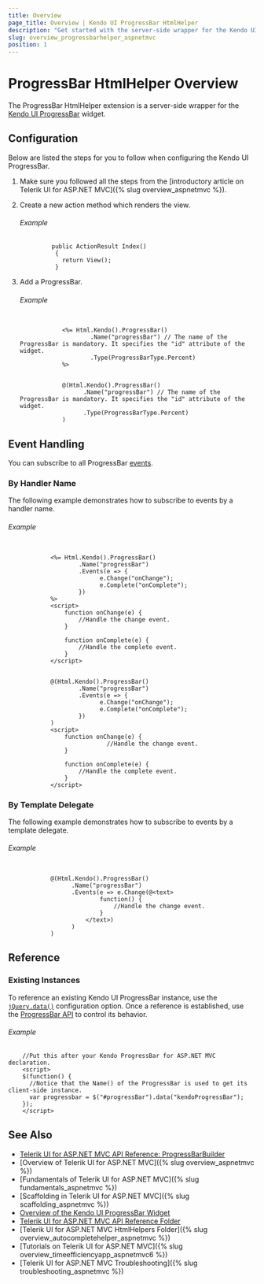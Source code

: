 ```yaml
---
title: Overview
page_title: Overview | Kendo UI ProgressBar HtmlHelper
description: "Get started with the server-side wrapper for the Kendo UI ProgressBar widget for ASP.NET MVC."
slug: overview_progressbarhelper_aspnetmvc
position: 1
---
```


# ProgressBar HtmlHelper Overview

The ProgressBar HtmlHelper extension is a server-side wrapper for the [Kendo UI ProgressBar](https://demos.telerik.com/kendo-ui/progressbar/index) widget.

## Configuration

Below are listed the steps for you to follow when configuring the Kendo UI ProgressBar.

1. Make sure you followed all the steps from the [introductory article on Telerik UI for ASP.NET MVC]({% slug overview_aspnetmvc %}).

1. Create a new action method which renders the view.

	###### Example

				public ActionResult Index()
		         {
		           return View();
		         }

1. Add a ProgressBar.

	###### Example

	```tab-ASPX

				<%= Html.Kendo().ProgressBar()
	                    .Name("progressBar") // The name of the ProgressBar is mandatory. It specifies the "id" attribute of the widget.
	                    .Type(ProgressBarType.Percent)
	            %>
	```
	```tab-Razor

				@(Html.Kendo().ProgressBar()
	                  .Name("progressBar") // The name of the ProgressBar is mandatory. It specifies the "id" attribute of the widget.
	                  .Type(ProgressBarType.Percent)
	            )
	```

## Event Handling

You can subscribe to all ProgressBar [events](http://docs.telerik.com/kendo-ui/api/javascript/ui/progressbar#events).

### By Handler Name

The following example demonstrates how to subscribe to events by a handler name.

###### Example

```tab-ASPX

			<%= Html.Kendo().ProgressBar()
		            .Name("progressBar")
		            .Events(e => {
		                  e.Change("onChange");
		                  e.Complete("onComplete");
		            })
		    %>
			<script>
		        function onChange(e) {
		            //Handle the change event.
		        }

		        function onComplete(e) {
		            //Handle the complete event.
		        }
		    </script>
```
```tab-Razor

			@(Html.Kendo().ProgressBar()
		            .Name("progressBar")
		            .Events(e => {
		                  e.Change("onChange");
		                  e.Complete("onComplete");
		            })
		    )
			<script>
		        function onChange(e) {
							//Handle the change event.
		        }

		        function onComplete(e) {
		            //Handle the complete event.
		        }
		    </script>
```

### By Template Delegate

The following example demonstrates how to subscribe to events by a template delegate.

###### Example

```tab-Razor

			@(Html.Kendo().ProgressBar()
		          .Name("progressBar")
		          .Events(e => e.Change(@<text>
		                  function() {
		                      //Handle the change event.
		                  }
		              </text>)
				  )
		    )
```

## Reference

### Existing Instances

To reference an existing Kendo UI ProgressBar instance, use the [`jQuery.data()`](http://api.jquery.com/jQuery.data/) configuration option. Once a reference is established, use the [ProgressBar API](http://docs.telerik.com/kendo-ui/api/javascript/ui/progressbar#methods) to control its behavior.

###### Example

		//Put this after your Kendo ProgressBar for ASP.NET MVC declaration.
	    <script>
	    $(function() {
	      //Notice that the Name() of the ProgressBar is used to get its client-side instance.
	      var progressbar = $("#progressBar").data("kendoProgressBar");
	    });
	    </script>

## See Also

* [Telerik UI for ASP.NET MVC API Reference: ProgressBarBuilder](http://docs.telerik.com/aspnet-mvc/api/Kendo.Mvc.UI.Fluent/ProgressBarBuilder)
* [Overview of Telerik UI for ASP.NET MVC]({% slug overview_aspnetmvc %})
* [Fundamentals of Telerik UI for ASP.NET MVC]({% slug fundamentals_aspnetmvc %})
* [Scaffolding in Telerik UI for ASP.NET MVC]({% slug scaffolding_aspnetmvc %})
* [Overview of the Kendo UI ProgressBar Widget](http://docs.telerik.com/kendo-ui/controls/interactivity/progressbar/overview)
* [Telerik UI for ASP.NET MVC API Reference Folder](http://docs.telerik.com/kendo-ui/api/Kendo.Mvc/AggregateFunction)
* [Telerik UI for ASP.NET MVC HtmlHelpers Folder]({% slug overview_autocompletehelper_aspnetmvc %})
* [Tutorials on Telerik UI for ASP.NET MVC]({% slug overview_timeefficiencyapp_aspnetmvc6 %})
* [Telerik UI for ASP.NET MVC Troubleshooting]({% slug troubleshooting_aspnetmvc %})
